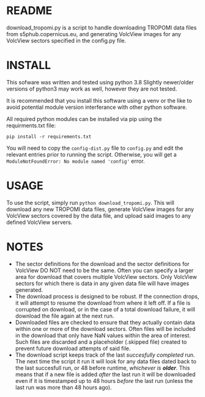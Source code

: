 # README

download_tropomi.py is a script to handle downloading TROPOMI data files from s5phub.copernicus.eu, and generating VolcView images for any VolcView sectors specified in the config.py file.

# INSTALL

This sofware was written and tested using python 3.8 Slightly newer/older versions of python3 may work as well, however they are not tested.

It is recommended that you install this software using a venv or the like to avoid potential module version interferance with other python software.

All required python modules can be installed via pip using the requirments.txt file:

```
pip install -r requirements.txt
```

You will need to copy the `config-dist.py` file to `config.py` and edit the relevant entries prior to running the script. Otherwise, you will get a `ModuleNotFoundError: No module named 'config'` error.

# USAGE

To use the script, simply run `python download_tropomi.py`. This will download any new TROPOMI data files, generate VolcView images for any VolcView sectors covered by the data file, and upload said images to any defined VolcView servers.

# NOTES

- The sector definitions for the download and the sector definitions for VolcView DO NOT need to be the same. Often you can specify a larger area for download that covers multiple VolcView sectors. Only VolcView sectors for which there is data in any given data file will have images generated.
- The download process is designed to be robust. If the connection drops, it will attempt to resume the download from where it left off. If a file is corrupted on download, or in the case of a total download failure, it will download the file again at the next run.
- Downloaded files are checked to ensure that they actually contain data within one or more of the download sectors. Often files will be included in the download that only have NaN values within the area of interest. Such files are discarded and a placeholder (.skipped file) created to prevent future download attempts of said file.
- The download script keeps track of the last *succesfully completed* run. The next time the script it run it will look for any data files dated back to the last succesfull run, or 48 before runtime, _whichever is **older**_. This means that if a new file is added *after* the last run it will be downloaded even if it is timestamped up to 48 hours *before* the last run (unless the last run was more than 48 hours ago).